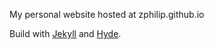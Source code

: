 My personal website hosted at zphilip.github.io

Build with [Jekyll](http://jekyllrb.com) and [Hyde](http://hyde.getpoole.com).
